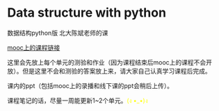 # Data structure with python
数据结构python版 北大陈斌老师的课 

[mooc上的课程链接](https://www.icourse163.org/course/PKU-1206307812)

这里会先放上每个单元的测验和作业（因为课程结束后mooc上的课程不会开放）。但是这里不会和测验的答案放上来，请大家自己认真学习课程后完成。

课内的ppt（包括mooc上的录播和线下课的ppt会稍后上传）。

课程笔记的话，尽量一周能更新1~2个单元。<font color=yellow>(ง •_•)ง</font>
